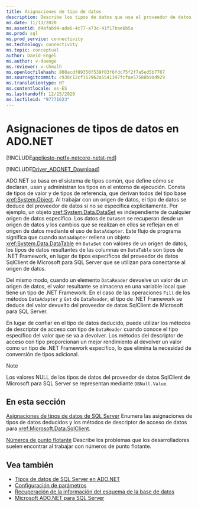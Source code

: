 ```yaml
---
title: Asignaciones de tipo de datos
description: Describe los tipos de datos que usa el proveedor de datos SqlClient de Microsoft para SQL Server.
ms.date: 11/13/2020
ms.assetid: d4afab94-ada6-4c77-a73c-41f17bae6b5a
ms.prod: sql
ms.prod_service: connectivity
ms.technology: connectivity
ms.topic: conceptual
author: David-Engel
ms.author: v-daenge
ms.reviewer: v-chmalh
ms.openlocfilehash: 808acdf89350f539f03f6fdc75f2f7a5ed5b7707
ms.sourcegitcommit: c938c12cf157962a5541347fcfae57588b90d929
ms.translationtype: HT
ms.contentlocale: es-ES
ms.lasthandoff: 12/25/2020
ms.locfileid: "97771623"
---
```

# <a name="data-type-mappings-in-adonet"></a>Asignaciones de tipos de datos en ADO.NET

[!INCLUDE[appliesto-netfx-netcore-netst-md](../../includes/appliesto-netfx-netcore-netst-md.md)]

[!INCLUDE[Driver_ADONET_Download](../../includes/driver_adonet_download.md)]

ADO.NET se basa en el sistema de tipos común, que define cómo se declaran, usan y administran los tipos en el entorno de ejecución. Consta de tipos de valor y de tipos de referencia, que derivan todos del tipo base <xref:System.Object>. Al trabajar con un origen de datos, el tipo de datos se deduce del proveedor de datos si no se especifica explícitamente. Por ejemplo, un objeto <xref:System.Data.DataSet> es independiente de cualquier origen de datos específico. Los datos de `DataSet` se recuperan desde un origen de datos y los cambios que se realizan en ellos se reflejan en el origen de datos mediante el uso de `DataAdapter`. Este flujo de programa significa que cuando `DataAdapter` rellena un objeto <xref:System.Data.DataTable> en `DataSet` con valores de un origen de datos, los tipos de datos resultantes de las columnas en `DataTable` son tipos de .NET Framework, en lugar de tipos específicos del proveedor de datos SqlClient de Microsoft para SQL Server que se utilizan para conectarse al origen de datos.

Del mismo modo, cuando un elemento `DataReader` devuelve un valor de un origen de datos, el valor resultante se almacena en una variable local que tiene un tipo de .NET Framework. En el caso de las operaciones `Fill` de los métodos `DataAdapter` y `Get` de `DataReader`, el tipo de .NET Framework se deduce del valor devuelto del proveedor de datos SqlClient de Microsoft para SQL Server.

En lugar de confiar en el tipo de datos deducido, puede utilizar los métodos de descriptor de acceso con tipo de `DataReader` cuando conoce el tipo específico del valor que se va a devolver. Los métodos del descriptor de acceso con tipo proporcionan un mejor rendimiento al devolver un valor como un tipo de .NET Framework específico, lo que elimina la necesidad de conversión de tipos adicional.

> [!NOTE]
> Los valores NULL de los tipos de datos del proveedor de datos SqlClient de Microsoft para SQL Server se representan mediante `DBNull.Value`.

## <a name="in-this-section"></a>En esta sección

[Asignaciones de tipos de datos de SQL Server](sql-server-data-type-mappings.md) Enumera las asignaciones de tipos de datos deducidos y los métodos de descriptor de acceso de datos para <xref:Microsoft.Data.SqlClient>.

[Números de punto flotante](floating-point-numbers.md) Describe los problemas que los desarrolladores suelen encontrar al trabajar con números de punto flotante.

## <a name="see-also"></a>Vea también

- [Tipos de datos de SQL Server en ADO.NET](./sql/sql-server-data-types.md)
- [Configuración de parámetros](configure-parameters.md)
- [Recuperación de la información del esquema de la base de datos](retrieving-database-schema-information.md)
- [Microsoft ADO.NET para SQL Server](microsoft-ado-net-sql-server.md)
